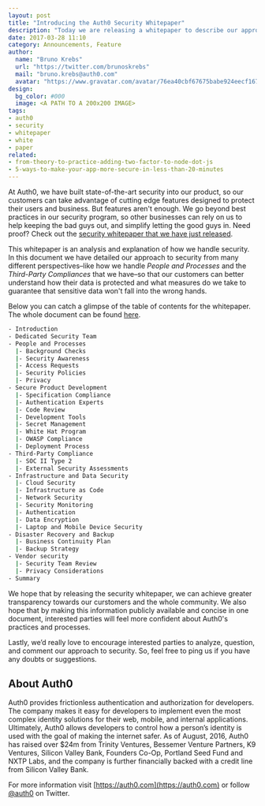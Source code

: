 ```yaml
---
layout: post
title: "Introducing the Auth0 Security Whitepaper"
description: "Today we are releasing a whitepaper to describe our approach to security so that our customers can understand how their data is protected"
date: 2017-03-28 11:10
category: Announcements, Feature
author:
  name: "Bruno Krebs"
  url: "https://twitter.com/brunoskrebs"
  mail: "bruno.krebs@auth0.com"
  avatar: "https://www.gravatar.com/avatar/76ea40cbf67675babe924eecf167b9b8?s=60"
design:
  bg_color: #000
  image: <A PATH TO A 200x200 IMAGE>
tags:
- auth0
- security
- whitepaper
- white
- paper
related:
- from-theory-to-practice-adding-two-factor-to-node-dot-js
- 5-ways-to-make-your-app-more-secure-in-less-than-20-minutes
---
```


At Auth0, we have built state-of-the-art security into our product, so our customers can take advantage of cutting edge features designed to protect their users and business. But features aren't enough. We go beyond best practices in our security program, so other businesses can rely on us to help keeping the bad guys out, and simplify letting the good guys in. Need proof? Check out the [security whitepaper that we have just released](https://auth0.com/security).

This whitepaper is an analysis and explanation of how we handle security. In this document we have detailed our approach to security from many different perspectives–like how we handle *People and Processes* and the *Third-Party Compliances* that we have–so that our customers can better understand how their data is protected and what measures do we take to guarantee that sensitive data won't fall into the wrong hands.

Below you can catch a glimpse of the table of contents for the whitepaper. The whole document can be found [here](https://auth0.com/security).

```bash
- Introduction
- Dedicated Security Team
- People and Processes
  |- Background Checks
  |- Security Awareness
  |- Access Requests
  |- Security Policies
  |- Privacy
- Secure Product Development
  |- Specification Compliance
  |- Authentication Experts
  |- Code Review
  |- Development Tools
  |- Secret Management
  |- White Hat Program
  |- OWASP Compliance
  |- Deployment Process
- Third-Party Compliance
  |- SOC II Type 2
  |- External Security Assessments
- Infrastructure and Data Security
  |- Cloud Security
  |- Infrastructure as Code
  |- Network Security
  |- Security Monitoring
  |- Authentication
  |- Data Encryption
  |- Laptop and Mobile Device Security
- Disaster Recovery and Backup
  |- Business Continuity Plan
  |- Backup Strategy
- Vendor security
  |- Security Team Review
  |- Privacy Considerations
- Summary
```

We hope that by releasing the security whitepaper, we can achieve greater transparency towards our curstomers and the whole community. We also hope that by making this information publicly available and concise in one document, interested parties will feel more confident about Auth0's practices and processes.

Lastly, we’d really love to encourage interested parties to analyze, question, and comment our approach to security. So, feel free to ping us if you have any doubts or suggestions.

## About Auth0

Auth0 provides frictionless authentication and authorization for developers. The company makes it easy for developers to implement even the most complex identity solutions for their web, mobile, and internal applications. Ultimately, Auth0 allows developers to control how a person’s identity is used with the goal of making the internet safer. As of August, 2016, Auth0 has raised over $24m from Trinity Ventures, Bessemer Venture Partners, K9 Ventures, Silicon Valley Bank, Founders Co-Op, Portland Seed Fund and NXTP Labs, and the company is further financially backed with a credit line from Silicon Valley Bank.

For more information visit [https://auth0.com](https://auth0.com) or follow [@auth0](https://twitter.com/auth0) on Twitter.
